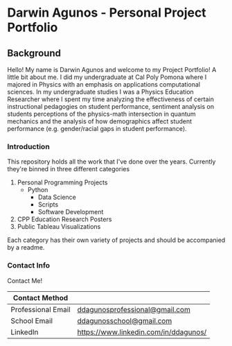 # Darwin Agunos - Personal Project Portfolio

## Background

Hello! My name is Darwin Agunos and welcome to my Project Portfolio! A little bit about me. I did my undergraduate at Cal Poly Pomona where I majored in Physics with an emphasis on applications computational sciences. In my undergraduate studies I was a Physics Education Researcher where I spent my time analyzing the effectiveness of certain instructional pedagogies on student performance, sentiment analysis on students perceptions of the physics-math intersection in quantum mechanics and the analysis of how demographics affect student performance (e.g. gender/racial gaps in student performance). 

### Introduction

This repository holds all the work that I've done over the years. Currently they're binned in three different categories

1. Personal Programming Projects
    - Python
      - Data Science
      - Scripts
      - Software Development
2. CPP Education Research Posters
3. Public Tableau Visualizations

Each category has their own variety of projects and should be accompanied by a readme. 

### Contact Info

Contact Me!

| Contact Method |  |
| --- | --- |
| Professional Email | ddagunosprofessional@gmail.com |
| School Email | ddagunosschool@gmail.com |
| LinkedIn | https://www.linkedin.com/in/ddagunos/ |
